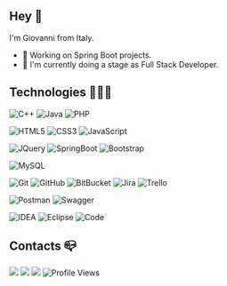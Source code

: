 ## Hey 👋

I'm Giovanni from Italy.
- 🔭 Working on Spring Boot projects.
- 🌱 I'm currently doing a stage as Full Stack Developer.

## Technologies 👨🏻‍💻

![C++](https://img.shields.io/badge/C%2B%2B-00599C?style=flat-square&logo=c%2B%2B&logoColor=white)
![Java](https://img.shields.io/badge/Java-ED8B00?style=flat-square&logo=openjdk&logoColor=white)
![PHP](https://img.shields.io/badge/PHP-777BB4?style=flat-square&logo=php&logoColor=white)

![HTML5](https://img.shields.io/badge/HTML5-E34F26?style=flat-square&logo=html5&logoColor=white)
![CSS3](https://img.shields.io/badge/CSS3-1572B6?style=flat-square&logo=css3&logoColor=white)
![JavaScript](https://img.shields.io/badge/JavaScript-F7DF1E?style=flat-square&logo=JavaScript&logoColor=white)

![JQuery](https://img.shields.io/badge/JQuery-0769AD?style=flat-square&logo=jquery&logoColor=white)
![SpringBoot](https://img.shields.io/badge/SpringBoot-6DB33F?style=flat-square&logo=Spring&logoColor=white)
![Bootstrap](https://img.shields.io/badge/Bootstrap-563D7C?style=flat-square&logo=bootstrap&logoColor=white)

![MySQL](https://img.shields.io/badge/MySQL-005C84?style=flat-square&logo=mysql&logoColor=white)

![Git](https://img.shields.io/badge/Git-E44C30?style=flat-square&logo=git&logoColor=white)
![GitHub](https://img.shields.io/badge/GitHub-100000?style=flat-square&logo=github&logoColor=white)
![BitBucket](https://img.shields.io/badge/Bitbucket-0747a6?style=flat-square&logo=bitbucket&logoColor=white)
![Jira](https://img.shields.io/badge/Jira-0052CC?style=flat-square&logo=Jira&logoColor=white)
![Trello](https://img.shields.io/badge/Trello-%23026AA7.svg?style=flat-square&logo=Trello&logoColor=white)

![Postman](https://img.shields.io/badge/Postman-FF6C37?style=flat-square&logo=postman&logoColor=white)
![Swagger](https://img.shields.io/badge/-Swagger-%23Clojure?style=flat-square&logo=swagger&logoColor=white)

![IDEA](https://img.shields.io/badge/IntelliJ_IDEA-000000.svg?style=flat-square&logo=intellij-idea&logoColor=white)
![Eclipse](https://img.shields.io/badge/Eclipse-2C2255?style=flat-square&logo=eclipse&logoColor=white)
![Code](https://img.shields.io/badge/Visual_Studio_Code-0078D4?style=flat-square&logo=visual%20studio%20code&logoColor=white)

## Contacts 📪

[![](https://img.shields.io/badge/Email-01DAFB?logo=icloud&logoColor=white&style=flat-square)](mailto:giovannifrate2@icloud.com)
[![](https://img.shields.io/badge/LinkedIn-%230077B5.svg?style=flat-square&logo=linkedin&logoColor=white)](https://www.linkedin.com/in/gfrate)
[![](https://img.shields.io/badge/Stack%20Overflow-FE7A16?logo=stack-overflow&logoColor=white&style=flat-square)](https://stackoverflow.com/users/20114306/gfrate)
![Profile Views](https://komarev.com/ghpvc/?username=gfrate&color=red)
